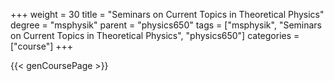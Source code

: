 +++
weight = 30
title = "Seminars on Current Topics in Theoretical Physics"
degree = "msphysik"
parent = "physics650"
tags = ["msphysik", "Seminars on Current Topics in Theoretical Physics", "physics650"]
categories = ["course"]
+++

{{< genCoursePage >}}
